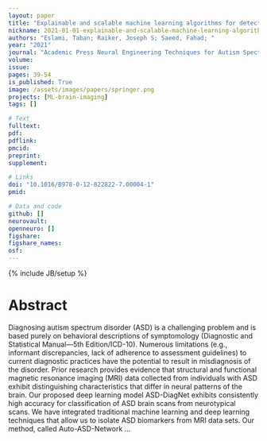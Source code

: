 ```yaml
---
layout: paper
title: "Explainable and scalable machine learning algorithms for detection of autism spectrum disorder using fMRI data"
nickname: 2021-01-01-explainable-and-scalable-machine-learning-algorithms-for-detection-of-autism-spectrum-disorder-using-fmri-data
authors: "Eslami, Taban; Raiker, Joseph S; Saeed, Fahad; "
year: "2021"
journal: "Academic Press Neural Engineering Techniques for Autism Spectrum Disorder"
volume: 
issue:
pages: 39-54
is_published: True
image: /assets/images/papers/springer.png
projects: [ML-brain-imaging]
tags: []

# Text
fulltext:
pdf:
pdflink:
pmcid:
preprint: 
supplement:

# Links
doi: "10.1016/B978-0-12-822822-7.00004-1"
pmid:

# Data and code
github: []
neurovault:
openneuro: []
figshare:
figshare_names:
osf:
---
```

{% include JB/setup %}

# Abstract

Diagnosing autism spectrum disorder (ASD) is a challenging problem and is based purely on behavioral descriptions of symptomology (Diagnostic and Statistical Manual—5th Edition/ICD-10). Numerous limitations (e.g., informant discrepancies, lack of adherence to assessment guidelines) to current diagnostic practices have the potential to result in misdiagnosis of the disorder. Prior research provides evidence that structural and functional magnetic resonance imaging (MRI) data collected from individuals with ASD exhibit distinguishing characteristics that differ in neural patterns of the brain. Our proposed deep learning model ASD-DiagNet exhibits consistently high accuracy for classification of ASD brain scans from neurotypical scans. We have integrated traditional machine learning and deep learning techniques that allow us to isolate ASD biomarkers from MRI data sets. Our method, called Auto-ASD-Network …
